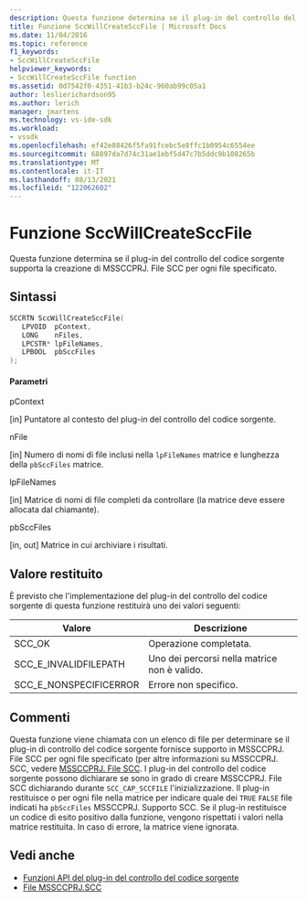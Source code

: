 ```yaml
---
description: Questa funzione determina se il plug-in del controllo del codice sorgente supporta la creazione di MSSCCPRJ. File SCC per ogni file specificato.
title: Funzione SccWillCreateSccFile | Microsoft Docs
ms.date: 11/04/2016
ms.topic: reference
f1_keywords:
- SccWillCreateSccFile
helpviewer_keywords:
- SccWillCreateSccFile function
ms.assetid: 0d7542f0-4351-41b3-b24c-960ab99c05a1
author: leslierichardson95
ms.author: lerich
manager: jmartens
ms.technology: vs-ide-sdk
ms.workload:
- vssdk
ms.openlocfilehash: ef42e88426f5fa91fcebc5e8ffc1b0954c6554ee
ms.sourcegitcommit: 68897da7d74c31ae1ebf5d47c7b5ddc9b108265b
ms.translationtype: MT
ms.contentlocale: it-IT
ms.lasthandoff: 08/13/2021
ms.locfileid: "122062602"
---
```

# <a name="sccwillcreatesccfile-function"></a>Funzione SccWillCreateSccFile
Questa funzione determina se il plug-in del controllo del codice sorgente supporta la creazione di MSSCCPRJ. File SCC per ogni file specificato.

## <a name="syntax"></a>Sintassi

```cpp
SCCRTN SccWillCreateSccFile(
   LPVOID  pContext,
   LONG    nFiles,
   LPCSTR* lpFileNames,
   LPBOOL  pbSccFiles
);
```

#### <a name="parameters"></a>Parametri
 pContext

[in] Puntatore al contesto del plug-in del controllo del codice sorgente.

 nFile

[in] Numero di nomi di file inclusi nella `lpFileNames` matrice e lunghezza della `pbSccFiles` matrice.

 lpFileNames

[in] Matrice di nomi di file completi da controllare (la matrice deve essere allocata dal chiamante).

 pbSccFiles

[in, out] Matrice in cui archiviare i risultati.

## <a name="return-value"></a>Valore restituito
 È previsto che l'implementazione del plug-in del controllo del codice sorgente di questa funzione restituirà uno dei valori seguenti:

|Valore|Descrizione|
|-----------|-----------------|
|SCC_OK|Operazione completata.|
|SCC_E_INVALIDFILEPATH|Uno dei percorsi nella matrice non è valido.|
|SCC_E_NONSPECIFICERROR|Errore non specifico.|

## <a name="remarks"></a>Commenti
 Questa funzione viene chiamata con un elenco di file per determinare se il plug-in di controllo del codice sorgente fornisce supporto in MSSCCPRJ. File SCC per ogni file specificato (per altre informazioni su MSSCCPRJ. SCC, vedere [MSSCCPRJ. File SCC](../extensibility/mssccprj-scc-file.md). I plug-in del controllo del codice sorgente possono dichiarare se sono in grado di creare MSSCCPRJ. File SCC dichiarando durante `SCC_CAP_SCCFILE` l'inizializzazione. Il plug-in restituisce o per ogni file nella matrice per indicare quale dei `TRUE` `FALSE` file indicati ha `pbSccFiles` MSSCCPRJ. Supporto SCC. Se il plug-in restituisce un codice di esito positivo dalla funzione, vengono rispettati i valori nella matrice restituita. In caso di errore, la matrice viene ignorata.

## <a name="see-also"></a>Vedi anche
- [Funzioni API del plug-in del controllo del codice sorgente](../extensibility/source-control-plug-in-api-functions.md)
- [File MSSCCPRJ.SCC](../extensibility/mssccprj-scc-file.md)

